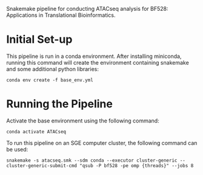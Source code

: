 Snakemake pipeline for conducting ATACseq analysis for BF528: Applications in Translational Bioinformatics.

# Initial Set-up
This pipeline is run in a conda environment. After installing miniconda, running this command will create the environment containing snakemake and some additional python libraries:
```
conda env create -f base_env.yml
```

# Running the Pipeline
Activate the base environment using the following command:
```
conda activate ATACseq
```

To run this pipeline on an SGE computer cluster, the following command can be used:
```
snakemake -s atacseq.smk --sdm conda --executor cluster-generic --cluster-generic-submit-cmd "qsub -P bf528 -pe omp {threads}" --jobs 8
```
